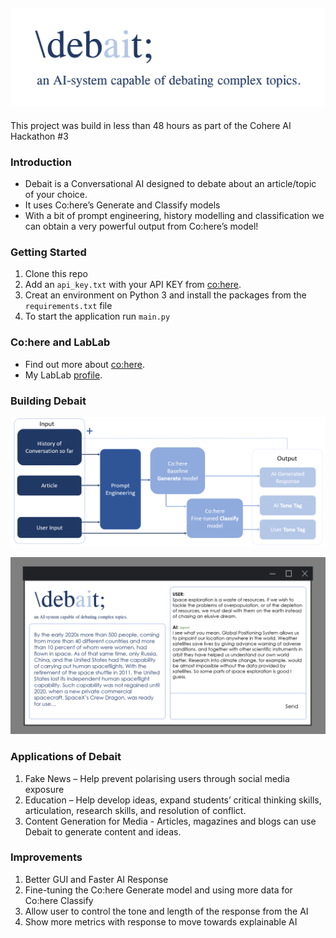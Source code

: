 ![alt text](debait_logo.png)
---
This project was build in less than 48 hours as part of the Cohere AI Hackathon #3

### Introduction

- Debait is a Conversational AI designed to debate about an article/topic of your choice.
- It uses Co:here’s Generate and Classify models
- With a bit of prompt engineering, history modelling and classification we can obtain a very powerful output from Co:here’s model!

### Getting Started

1. Clone this repo
2. Add an ``api_key.txt`` with your API KEY from [co:here](https://os.cohere.ai/login?presetId=1b7d097c-bd43-4bf9-9300-86ea08b0c248).
3. Creat an environment on Python 3 and install the packages from the ``requirements.txt`` file
3. To start the application run ``main.py``

### Co:here and LabLab

- Find out more about [co:here](https://cohere.ai/).
- My LabLab [profile](https://lablab.ai/u/@Vinush).

### Building Debait

![alt text](debait_model.png)

![alt text](debait_mock_up.png)

### Applications of Debait

1. Fake News – Help prevent polarising users through social media exposure
2. Education – Help develop ideas, expand students’ critical thinking skills, articulation, research skills, and resolution of conflict.
3. Content Generation for Media -  Articles, magazines and blogs can use Debait to generate content and ideas.

### Improvements

1. Better GUI and Faster AI Response
2. Fine-tuning the Co:here Generate model and using more data for Co:here Classify
3. Allow user to control the tone and length of the response from the AI
4. Show more metrics with response to move towards explainable AI
